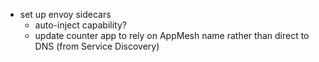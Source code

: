 - set up envoy sidecars
    - auto-inject capability?
    - update counter app to rely on AppMesh name rather than direct to DNS (from Service Discovery)